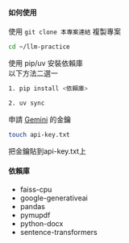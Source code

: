 #### 如何使用
使用 `git clone 本專案連結` 複製專案  
```bash
cd ~/llm-practice
```

使用 pip/uv 安裝依賴庫  
以下方法二選一
```bash
1. pip install <依賴庫>  

2. uv sync
```

申請 [Gemini](https://ai.google.dev/) 的金鑰
```bash
touch api-key.txt
```
把金鑰貼到api-key.txt上
#### 依賴庫
- faiss-cpu
- google-generativeai
- pandas
- pymupdf
- python-docx
- sentence-transformers
